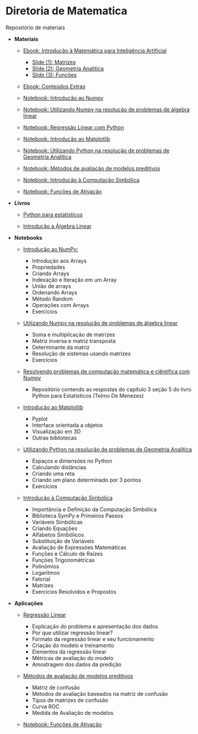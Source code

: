 # Diretoria de Matematica
Repositório de materiais

* **Materiais**

    * [Ebook: Introdução à Matemática para Inteligência Artificial](https://github.com/TailUFPB/DiretoriaMatematica/raw/master/materiais/ebook/TAIL_MAT.pdf)
        * [Slide (1): Matrizes](https://github.com/TailUFPB/DiretoriaMatematica/raw/master/materiais/slides/TAIL___EXERCICIOS.pdf)
        * [Slide (2): Geometria Analítica](https://github.com/TailUFPB/DiretoriaMatematica/raw/master/materiais/slides/TAIL___EXERCICIOS_2.pdf)
        * [Slide (3): Funções](https://github.com/TailUFPB/DiretoriaMatematica/raw/master/materiais/slides/TAIL___EXERCICIOS_3.pdf)

    * [Ebook: Conteúdos Extras](https://github.com/TailUFPB/DiretoriaMatematica/raw/master/materiais/ebook/Conteudos_Extras.pdf)

    * [Notebook: Introdução ao Numpy](https://colab.research.google.com/github/TailUFPB/DiretoriaMatematica/blob/master/materiais/notebooks/NumPy.ipynb)
    * [Notebook: Utilizando Numpy na resolução de problemas de álgebra linear](https://colab.research.google.com/github/TailUFPB/DiretoriaMatematica/blob/master/materiais/notebooks/NumpyProblemasAlgebra.ipynb)
    * [Notebook: Regressão Linear com Python](https://colab.research.google.com/github/TailUFPB/DiretoriaMatematica/blob/master/materiais/notebooks/Regressão_linear_com_Python.ipynb)
    * [Notebook: Introdução ao Matplotlib](https://colab.research.google.com/github/TailUFPB/DiretoriaMatematica/blob/master/materiais/notebooks/Introdução_ao_Matplotlib.ipynb)
    * [Notebook: Utilizando Python na resolução de problemas de Geometria Analítica](https://colab.research.google.com/github/TailUFPB/DiretoriaMatematica/blob/master/materiais/notebooks/PythonGeoAnalitica.ipynb)
    * [Notebook: Métodos de avaliação de modelos preditivos](https://colab.research.google.com/github/TailUFPB/DiretoriaMatematica/blob/master/materiais/notebooks/Métodos_de_avaliação.ipynb)
    * [Notebook: Introdução à Computação Simbólica](https://colab.research.google.com/github/TailUFPB/DiretoriaMatematica/blob/master/materiais/notebooks/Introdução_à_Computação_Simbólica.ipynb)
    * [Notebook: Funções de Ativação](https://colab.research.google.com/github/TailUFPB/DiretoriaMatematica/blob/master/materiais/notebooks/FuncoesDeAtivacao.ipynb)

* **Livros**

    * [Python para estatísticos](https://tmfilho.github.io/pyestbook/intro.html)

    * [Introdução a Álgebra Linear](http://www.mat.ufpb.br/jorge/arquivos/disciplinas/listas/LivroIAL)

* **Notebooks**
    * [Introdução ao NumPy:](https://github.com/TailUFPB/DiretoriaMatematica/blob/master/materiais/notebooks/NumPy.ipynb)
        
        * Introdução aos Arrays
        * Propriedades        
        * Criando Arrays        
        * Indexação e Iteração em um Array        
        * União de arrays   
        * Ordenando Arrays
        * Método Random
        * Operações com Arrays
        * Exercícios

    * [Utilizando Numpy na resolução de problemas de álgebra linear](https://github.com/TailUFPB/DiretoriaMatematica/blob/master/materiais/notebooks/NumpyProblemasAlgebra.ipynb)
        
        * Soma e multiplicação de matrizes
        * Matriz inversa e matriz transposta
        * Determinante da matriz
        * Resolução de sistemas usando matrizes
        * Exercícios
        
    * [Resolvendo problemas de computação matemática e ciêntífica com Numpy](https://github.com/Manuelfjr/PythonParaEstatisticos/blob/master/ExeChapter_2.ipynb)

        * Repositório contendo as respostas do capítulo 3 seção 5 do livro Python para Estatísticos (Telmo De Menezes)
        
    * [Introdução ao Matplotlib](https://github.com/TailUFPB/DiretoriaMatematica/blob/master/materiais/notebooks/Introdu%C3%A7%C3%A3o_ao_Matplotlib.ipynb)
         * Pyplot
         * Interface orientada a objetos
         * Visualização em 3D
         * Outras bibliotecas
         
    * [Utilizando Python na resolução de problemas de Geometria Analítica](https://github.com/TailUFPB/DiretoriaMatematica/blob/master/materiais/notebooks/PythonGeoAnalitica.ipynb)
    
         * Espaços e dimensões no Python
         * Calculando distâncias
         * Criando uma reta
         * Criando um plano determinado por 3 pontos
         * Exercícios

    * [Introdução à Computação Simbólica](https://github.com/TailUFPB/DiretoriaMatematica/blob/master/materiais/notebooks/Introdução_à_Computação_Simbólica.ipynb/)
         *  Importância e Definição da Computação Simbólica
         *  Biblioteca SymPy e Primeiros Passos
         *  Variáveis Simbólicas
         *  Criando Equações
         *  Alfabetos Simbólicos
         *  Substituição de Variáveis
         *  Avaliação de Expressões Matemáticas
         *  Funções e Cálculo de Raízes
         *  Funções Trigonométricas
         *  Polinômios
         *  Logaritmos
         *  Fatorial
         *  Matrizes   
         *  Exercícios Resolvidos e Propostos

 * **Aplicações**

    * [Regressão Linear](https://github.com/TailUFPB/DiretoriaMatematica/blob/master/materiais/notebooks/Regress%C3%A3o_linear_com_Python.ipynb)

        * Explicação do problema e apresentação dos dados
        * Por que utilizar regressão linear?
        * Formato da regressão linear e seu funcionamento
        * Criação do modelo e treinamento
        * Elementos da regressão linear
        * Métricas de avaliação do modelo
        * Amostragem dos dados da predição
        
    * [Métodos de avaliação de modelos preditivos](https://github.com/TailUFPB/DiretoriaMatematica/blob/master/materiais/notebooks/M%C3%A9todos_de_avalia%C3%A7%C3%A3o.ipynb)
    
        * Matriz de confusão
        * Métodos de avaliação baseados na matriz de confusão
        * Tipos de matrizes de confusão
        * Curva ROC
        * Medida de Avaliação de modelos
    
    * [Notebook: Funções de Ativação](https://github.com/TailUFPB/DiretoriaMatematica/blob/master/materiais/notebooks/FuncoesDeAtivacao.ipynb)
